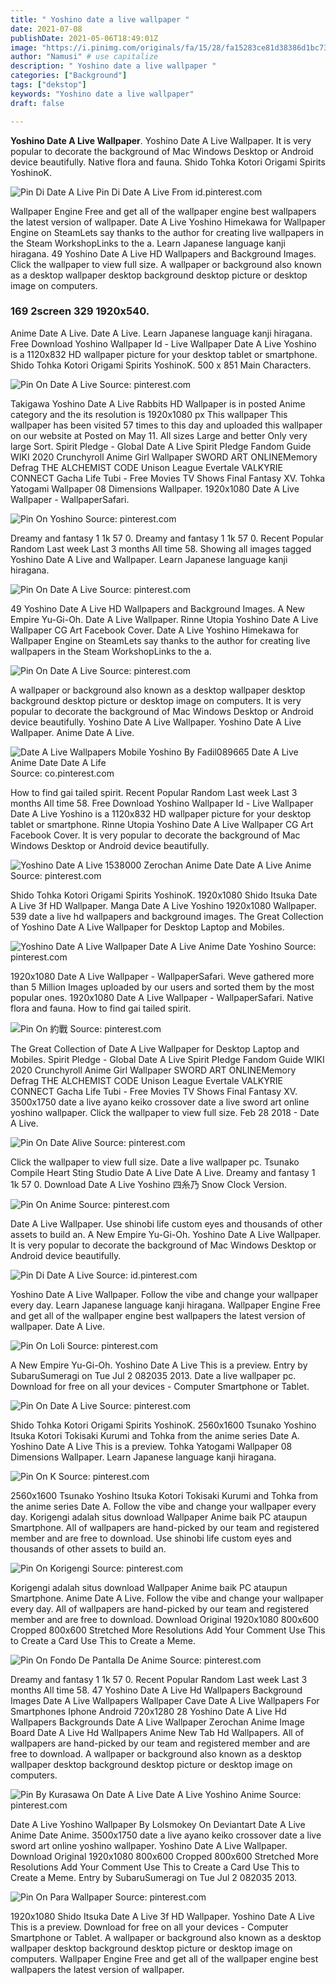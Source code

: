 ```yaml
---
title: " Yoshino date a live wallpaper "
date: 2021-07-08
publishDate: 2021-05-06T18:49:01Z
image: "https://i.pinimg.com/originals/fa/15/28/fa15283ce81d38386d1bc73297191a35.png"
author: "Namusi" # use capitalize
description: " Yoshino date a live wallpaper "
categories: ["Background"]
tags: ["dekstop"]
keywords: "Yoshino date a live wallpaper"
draft: false

---
```



**Yoshino Date A Live Wallpaper**. Yoshino Date A Live Wallpaper. It is very popular to decorate the background of Mac Windows Desktop or Android device beautifully. Native flora and fauna. Shido Tohka Kotori Origami Spirits YoshinoK.

![Pin Di Date A Live](https://i.pinimg.com/564x/02/7b/2a/027b2aeaf45822b7d32128c7a182a125.jpg "Pin Di Date A Live")
Pin Di Date A Live From id.pinterest.com


Wallpaper Engine Free and get all of the wallpaper engine best wallpapers the latest version of wallpaper. Date A Live Yoshino Himekawa for Wallpaper Engine on SteamLets say thanks to the author for creating live wallpapers in the Steam WorkshopLinks to the a. Learn Japanese language kanji hiragana. 49 Yoshino Date A Live HD Wallpapers and Background Images. Click the wallpaper to view full size. A wallpaper or background also known as a desktop wallpaper desktop background desktop picture or desktop image on computers.

### 169 2screen 329 1920x540.

Anime Date A Live. Date A Live. Learn Japanese language kanji hiragana. Free Download Yoshino Wallpaper Id - Live Wallpaper Date A Live Yoshino is a 1120x832 HD wallpaper picture for your desktop tablet or smartphone. Shido Tohka Kotori Origami Spirits YoshinoK. 500 x 851 Main Characters.


![Pin On Date A Live](https://i.pinimg.com/originals/76/e0/78/76e078b8ed6840dd65c3920ebe1da470.png "Pin On Date A Live")
Source: pinterest.com

Takigawa Yoshino Date A Live Rabbits HD Wallpaper is in posted Anime category and the its resolution is 1920x1080 px This wallpaper This wallpaper has been visited 57 times to this day and uploaded this wallpaper on our website at Posted on May 11. All sizes Large and better Only very large Sort. Spirit Pledge - Global Date A Live Spirit PIedge Fandom Guide WIKI 2020 Crunchyroll Anime Girl Wallpaper SWORD ART ONLINEMemory Defrag THE ALCHEMIST CODE Unison League Evertale VALKYRIE CONNECT Gacha Life Tubi - Free Movies TV Shows Final Fantasy XV. Tohka Yatogami Wallpaper 08 Dimensions Wallpaper. 1920x1080 Date A Live Wallpaper - WallpaperSafari.

![Pin On Yoshino](https://i.pinimg.com/originals/41/84/2e/41842ea3c12e0ab6d111d664f86c43f2.jpg "Pin On Yoshino")
Source: pinterest.com

Dreamy and fantasy 1 1k 57 0. Dreamy and fantasy 1 1k 57 0. Recent Popular Random Last week Last 3 months All time 58. Showing all images tagged Yoshino Date A Live and Wallpaper. Learn Japanese language kanji hiragana.

![Pin On Date A Live](https://i.pinimg.com/originals/3e/e3/50/3ee350f338e98b059f82af53ef070bb6.png "Pin On Date A Live")
Source: pinterest.com

49 Yoshino Date A Live HD Wallpapers and Background Images. A New Empire Yu-Gi-Oh. Date A Live Wallpaper. Rinne Utopia Yoshino Date A Live Wallpaper CG Art Facebook Cover. Date A Live Yoshino Himekawa for Wallpaper Engine on SteamLets say thanks to the author for creating live wallpapers in the Steam WorkshopLinks to the a.

![Pin On Date A Live](https://i.pinimg.com/originals/61/f1/9f/61f19f316d296ae37942839af58cbfe0.jpg "Pin On Date A Live")
Source: pinterest.com

A wallpaper or background also known as a desktop wallpaper desktop background desktop picture or desktop image on computers. It is very popular to decorate the background of Mac Windows Desktop or Android device beautifully. Yoshino Date A Live Wallpaper. Yoshino Date A Live Wallpaper. Anime Date A Live.

![Date A Live Wallpapers Mobile Yoshino By Fadil089665 Date A Live Anime Date Date A Life](https://i.pinimg.com/originals/74/2f/1f/742f1f85461cc3faf008f32067122ac6.png "Date A Live Wallpapers Mobile Yoshino By Fadil089665 Date A Live Anime Date Date A Life")
Source: co.pinterest.com

How to find gai tailed spirit. Recent Popular Random Last week Last 3 months All time 58. Free Download Yoshino Wallpaper Id - Live Wallpaper Date A Live Yoshino is a 1120x832 HD wallpaper picture for your desktop tablet or smartphone. Rinne Utopia Yoshino Date A Live Wallpaper CG Art Facebook Cover. It is very popular to decorate the background of Mac Windows Desktop or Android device beautifully.

![Yoshino Date A Live 1538000 Zerochan Anime Date Date A Live Anime](https://i.pinimg.com/originals/eb/39/85/eb398580e36d3b600e4ee8ba141f295d.jpg "Yoshino Date A Live 1538000 Zerochan Anime Date Date A Live Anime")
Source: pinterest.com

Shido Tohka Kotori Origami Spirits YoshinoK. 1920x1080 Shido Itsuka Date A Live 3f HD Wallpaper. Manga Date A Live Yoshino 1920x1080 Wallpaper. 539 date a live hd wallpapers and background images. The Great Collection of Yoshino Date A Live Wallpaper for Desktop Laptop and Mobiles.

![Yoshino Date A Live Wallpaper Date A Live Anime Date Yoshino](https://i.pinimg.com/originals/67/b8/08/67b808ff135dc662e2ca1197549f71c9.png "Yoshino Date A Live Wallpaper Date A Live Anime Date Yoshino")
Source: pinterest.com

1920x1080 Date A Live Wallpaper - WallpaperSafari. Weve gathered more than 5 Million Images uploaded by our users and sorted them by the most popular ones. 1920x1080 Date A Live Wallpaper - WallpaperSafari. Native flora and fauna. How to find gai tailed spirit.

![Pin On 約戰](https://i.pinimg.com/564x/f6/e7/1b/f6e71b1afabbe46427aa5158a315cd92.jpg "Pin On 約戰")
Source: pinterest.com

The Great Collection of Date A Live Wallpaper for Desktop Laptop and Mobiles. Spirit Pledge - Global Date A Live Spirit PIedge Fandom Guide WIKI 2020 Crunchyroll Anime Girl Wallpaper SWORD ART ONLINEMemory Defrag THE ALCHEMIST CODE Unison League Evertale VALKYRIE CONNECT Gacha Life Tubi - Free Movies TV Shows Final Fantasy XV. 3500x1750 date a live ayano keiko crossover date a live sword art online yoshino wallpaper. Click the wallpaper to view full size. Feb 28 2018 - Date A Live.

![Pin On Date Alive](https://i.pinimg.com/originals/65/5a/63/655a6375956a35e829c23bac92831cca.jpg "Pin On Date Alive")
Source: pinterest.com

Click the wallpaper to view full size. Date a live wallpaper pc. Tsunako Compile Heart Sting Studio Date A Live Date A Live. Dreamy and fantasy 1 1k 57 0. Download Date A Live Yoshino 四糸乃 Snow Clock Version.

![Pin On Anime](https://i.pinimg.com/originals/d5/57/32/d557328b421b0b4089d88b8cff9bbbca.jpg "Pin On Anime")
Source: pinterest.com

Date A Live Wallpaper. Use shinobi life custom eyes and thousands of other assets to build an. A New Empire Yu-Gi-Oh. Yoshino Date A Live Wallpaper. It is very popular to decorate the background of Mac Windows Desktop or Android device beautifully.

![Pin Di Date A Live](https://i.pinimg.com/564x/02/7b/2a/027b2aeaf45822b7d32128c7a182a125.jpg "Pin Di Date A Live")
Source: id.pinterest.com

Yoshino Date A Live Wallpaper. Follow the vibe and change your wallpaper every day. Learn Japanese language kanji hiragana. Wallpaper Engine Free and get all of the wallpaper engine best wallpapers the latest version of wallpaper. Date A Live.

![Pin On Loli](https://i.pinimg.com/originals/d9/74/d5/d974d5855aa4a5ad9b41adeba679c213.png "Pin On Loli")
Source: pinterest.com

A New Empire Yu-Gi-Oh. Yoshino Date A Live This is a preview. Entry by SubaruSumeragi on Tue Jul 2 082035 2013. Date a live wallpaper pc. Download for free on all your devices - Computer Smartphone or Tablet.

![Pin On Date A Live](https://i.pinimg.com/originals/90/5e/38/905e38cb42000eb02bd8a83635975087.jpg "Pin On Date A Live")
Source: pinterest.com

Shido Tohka Kotori Origami Spirits YoshinoK. 2560x1600 Tsunako Yoshino Itsuka Kotori Tokisaki Kurumi and Tohka from the anime series Date A. Yoshino Date A Live This is a preview. Tohka Yatogami Wallpaper 08 Dimensions Wallpaper. Learn Japanese language kanji hiragana.

![Pin On K](https://i.pinimg.com/originals/78/f5/da/78f5da9ab9de8265935b4e29785c667d.jpg "Pin On K")
Source: pinterest.com

2560x1600 Tsunako Yoshino Itsuka Kotori Tokisaki Kurumi and Tohka from the anime series Date A. Follow the vibe and change your wallpaper every day. Korigengi adalah situs download Wallpaper Anime baik PC ataupun Smartphone. All of wallpapers are hand-picked by our team and registered member and are free to download. Use shinobi life custom eyes and thousands of other assets to build an.

![Pin On Korigengi](https://i.pinimg.com/originals/cb/9b/ed/cb9bedbe6503b31d998232be637ecbce.jpg "Pin On Korigengi")
Source: pinterest.com

Korigengi adalah situs download Wallpaper Anime baik PC ataupun Smartphone. Anime Date A Live. Follow the vibe and change your wallpaper every day. All of wallpapers are hand-picked by our team and registered member and are free to download. Download Original 1920x1080 800x600 Cropped 800x600 Stretched More Resolutions Add Your Comment Use This to Create a Card Use This to Create a Meme.

![Pin On Fondo De Pantalla De Anime](https://i.pinimg.com/originals/e4/9c/b8/e49cb8e070458690a1af84ec2b00b3a6.jpg "Pin On Fondo De Pantalla De Anime")
Source: pinterest.com

Dreamy and fantasy 1 1k 57 0. Recent Popular Random Last week Last 3 months All time 58. 47 Yoshino Date A Live Hd Wallpapers Background Images Date A Live Wallpapers Wallpaper Cave Date A Live Wallpapers For Smartphones Iphone Android 720x1280 28 Yoshino Date A Live Hd Wallpapers Backgrounds Date A Live Wallpaper Zerochan Anime Image Board Date A Live Hd Wallpapers Anime New Tab Hd Wallpapers. All of wallpapers are hand-picked by our team and registered member and are free to download. A wallpaper or background also known as a desktop wallpaper desktop background desktop picture or desktop image on computers.

![Pin By Kurasawa On Date A Live Date A Live Yoshino Anime](https://i.pinimg.com/originals/d6/4b/c4/d64bc4eb26682d980a28ff9baf00a3b3.jpg "Pin By Kurasawa On Date A Live Date A Live Yoshino Anime")
Source: pinterest.com

Date A Live Yoshino Wallpaper By Lolsmokey On Deviantart Date A Live Anime Date Anime. 3500x1750 date a live ayano keiko crossover date a live sword art online yoshino wallpaper. Yoshino Date A Live Wallpaper. Download Original 1920x1080 800x600 Cropped 800x600 Stretched More Resolutions Add Your Comment Use This to Create a Card Use This to Create a Meme. Entry by SubaruSumeragi on Tue Jul 2 082035 2013.

![Pin On Para Wallpaper](https://i.pinimg.com/originals/fa/15/28/fa15283ce81d38386d1bc73297191a35.png "Pin On Para Wallpaper")
Source: pinterest.com

1920x1080 Shido Itsuka Date A Live 3f HD Wallpaper. Yoshino Date A Live This is a preview. Download for free on all your devices - Computer Smartphone or Tablet. A wallpaper or background also known as a desktop wallpaper desktop background desktop picture or desktop image on computers. Wallpaper Engine Free and get all of the wallpaper engine best wallpapers the latest version of wallpaper.

